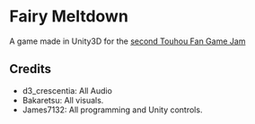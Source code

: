# Fairy Meltdown

A game made in Unity3D for the [second Touhou Fan Game Jam](https://itch.io/jam/touhou-jam-2)

## Credits

 * d3_crescentia: All Audio
 * Bakaretsu: All visuals.
 * James7132: All programming and Unity controls.
